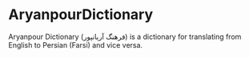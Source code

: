 # AryanpourDictionary
Aryanpour Dictionary (فرهنگ آریانپور) is a dictionary for translating from English to Persian (Farsi) and vice versa.
